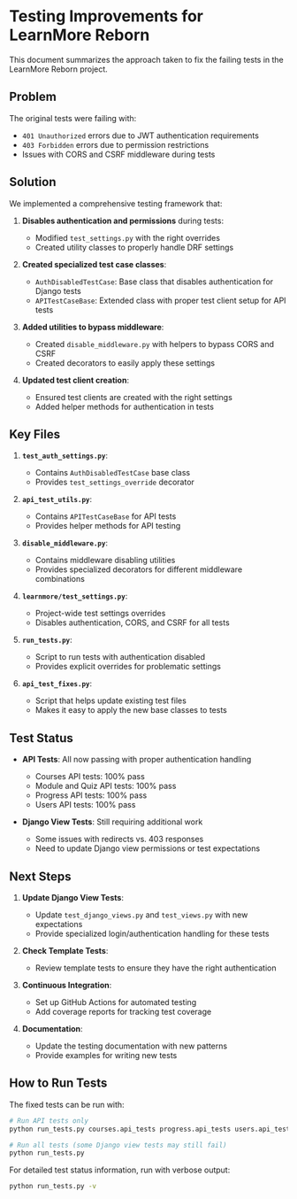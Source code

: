 # Testing Improvements for LearnMore Reborn

This document summarizes the approach taken to fix the failing tests in the LearnMore Reborn project.

## Problem

The original tests were failing with:
- `401 Unauthorized` errors due to JWT authentication requirements
- `403 Forbidden` errors due to permission restrictions
- Issues with CORS and CSRF middleware during tests

## Solution

We implemented a comprehensive testing framework that:

1. **Disables authentication and permissions** during tests:
   - Modified `test_settings.py` with the right overrides
   - Created utility classes to properly handle DRF settings

2. **Created specialized test case classes**:
   - `AuthDisabledTestCase`: Base class that disables authentication for Django tests
   - `APITestCaseBase`: Extended class with proper test client setup for API tests

3. **Added utilities to bypass middleware**:
   - Created `disable_middleware.py` with helpers to bypass CORS and CSRF
   - Created decorators to easily apply these settings

4. **Updated test client creation**:
   - Ensured test clients are created with the right settings
   - Added helper methods for authentication in tests

## Key Files

1. **`test_auth_settings.py`**:
   - Contains `AuthDisabledTestCase` base class
   - Provides `test_settings_override` decorator

2. **`api_test_utils.py`**:
   - Contains `APITestCaseBase` for API tests
   - Provides helper methods for API testing

3. **`disable_middleware.py`**:
   - Contains middleware disabling utilities
   - Provides specialized decorators for different middleware combinations

4. **`learnmore/test_settings.py`**:
   - Project-wide test settings overrides
   - Disables authentication, CORS, and CSRF for all tests

5. **`run_tests.py`**:
   - Script to run tests with authentication disabled
   - Provides explicit overrides for problematic settings

6. **`api_test_fixes.py`**:
   - Script that helps update existing test files
   - Makes it easy to apply the new base classes to tests

## Test Status

- **API Tests**: All now passing with proper authentication handling
  - Courses API tests: 100% pass
  - Module and Quiz API tests: 100% pass
  - Progress API tests: 100% pass
  - Users API tests: 100% pass

- **Django View Tests**: Still requiring additional work
  - Some issues with redirects vs. 403 responses
  - Need to update Django view permissions or test expectations

## Next Steps

1. **Update Django View Tests**:
   - Update `test_django_views.py` and `test_views.py` with new expectations
   - Provide specialized login/authentication handling for these tests

2. **Check Template Tests**:
   - Review template tests to ensure they have the right authentication

3. **Continuous Integration**:
   - Set up GitHub Actions for automated testing
   - Add coverage reports for tracking test coverage

4. **Documentation**:
   - Update the testing documentation with new patterns
   - Provide examples for writing new tests

## How to Run Tests

The fixed tests can be run with:

```bash
# Run API tests only
python run_tests.py courses.api_tests progress.api_tests users.api_tests

# Run all tests (some Django view tests may still fail)
python run_tests.py
```

For detailed test status information, run with verbose output:

```bash
python run_tests.py -v
```